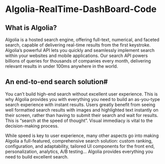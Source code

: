 # Algolia-RealTime-DashBoard-Code

## What is Algolia?
Algolia is a hosted search engine, offering full-text, numerical, and faceted search, capable of delivering real-time results from the first keystroke. Algolia’s powerful API lets you quickly and seamlessly implement search within your websites and mobile applications. Our search API powers billions of queries for thousands of companies every month, delivering relevant results in under 100ms anywhere in the world.

## An end-to-end search solution#
You can’t build high-end search without excellent user experience. This is why Algolia provides you with everything you need to build an as-you-type search experience with instant results. Users greatly benefit from seeing well formatted search results with images and highlighted text instantly on their screen, rather than having to submit their search and wait for results. This is “search at the speed of thought”. Visual immediacy is vital to the decision-making process.

While speed is key to user experience, many other aspects go into making Algolia a full-featured, comprehensive search solution: custom ranking, configuration, and adaptability, tailored UI components for the front end, personalization, analytics, A/B testing… Algolia provides everything you need to build excellent search.
